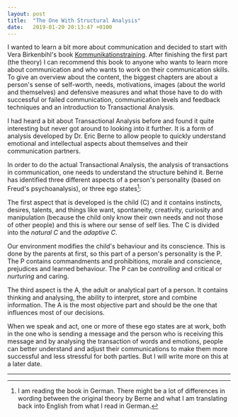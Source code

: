 ```yaml
---
layout: post
title:  "The One With Structural Analysis"
date:   2019-01-20 20:13:47 +0100
---
```


I wanted to learn a bit more about communication and decided to start with Vera Birkenbihl's book [Kommunikationstraining](https://www.m-vg.de/mvg/shop/article/1331-kommunikationstraining/). After finishing the first part (the theory) I can recommend this book to anyone who wants to learn more about communication and who wants to work on their communication skills. To give an overview about the content, the biggest chapters are about a person's sense of self-worth, needs, motivations, images (about the world and themselves) and defensive measures and what those have to do with successful or failed communication, communication levels and feedback techniques and an introduction to Transactional Analysis.

I had heard a bit about Transactional Analysis before and found it quite interesting but never got around to looking into it further. It is a form of analysis developed by Dr. Eric Berne to allow people to quickly understand emotional and intellectual aspects about themselves and their communication partners.

In order to do the actual Transactional Analysis, the analysis of transactions in communication, one needs to understand the structure behind it. Berne has identified three different aspects of a person's personality (based on Freud's psychoanalysis), or three ego states[^1]:

The first aspect that is developed is the child (C) and it contains instincts, desires, talents, and things like want, spontaneity, creativity, curiosity and manipulation (because the child only know their own needs and not those of other people) and this is where our sense of self lies. The C is divided into the *natural C* and the *adaptive C*.

Our environment modifies the child's behaviour and its conscience. This is done by the parents at first, so this part of a person's personality is the P. The P contains commandments and prohibitions, morale and conscience, prejudices and learned behaviour. The P can be *controlling* and critical or *nurturing* and caring.

The third aspect is the A, the adult or analytical part of a person. It contains thinking and analysing, the ability to interpret, store and combine information. The A is the most objective part and should be the one that influences most of our decisions.

When we speak and act, one or more of these ego states are at work, both in the one who is sending a message and the person who is receiving this message and by analysing the transaction of words and emotions, people can better understand and adjust their communications to make them more successful and less stressful for both parties. But I will write more on this at a later date.

---
[^1]: I am reading the book in German. There might be a lot of differences in wording between the original theory by Berne and what I am translating back into English from what I read in German.
